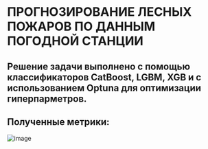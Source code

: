 # ПРОГНОЗИРОВАНИЕ ЛЕСНЫХ ПОЖАРОВ ПО ДАННЫМ ПОГОДНОЙ СТАНЦИИ

## Решение задачи выполнено с помощью классификаторов CatBoost, LGBM, XGB и c использованием Optuna для оптимизации гиперпарметров.

## Полученные метрики:
![image](https://github.com/GorshkovAndrey/Forest_fires/assets/130226207/b3e467f4-f012-4927-95c5-fcc19c9a1cf1)

